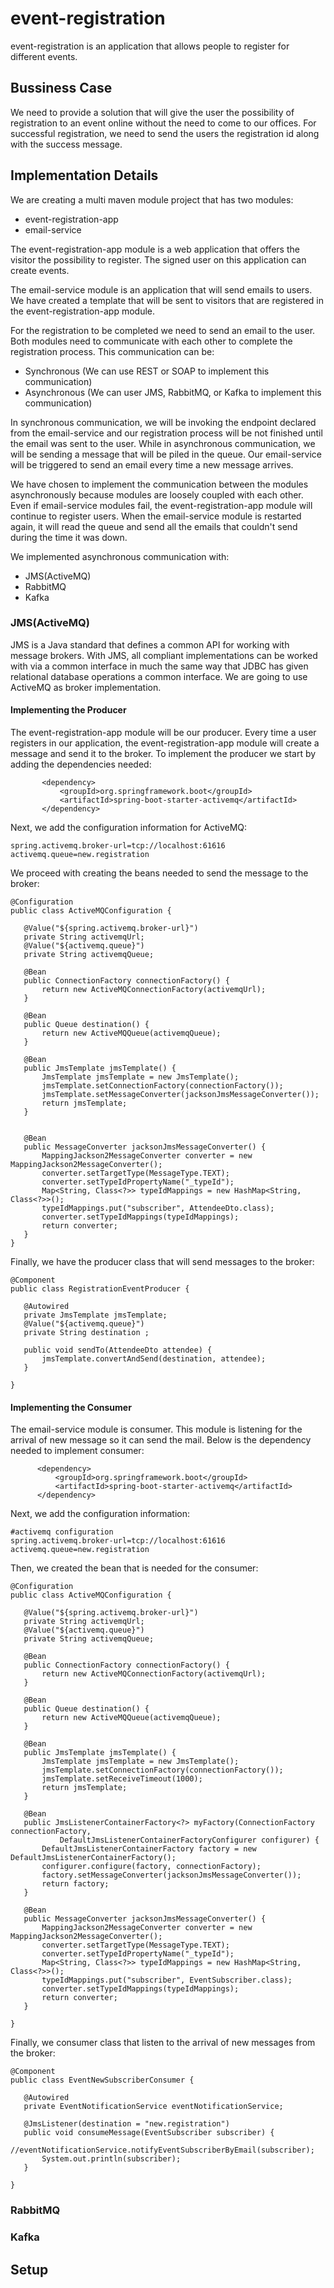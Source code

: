 # event-registration

event-registration is an application that allows people to register for different events.

## Bussiness Case 

We need to provide a solution that will give the user the possibility of registration to an event online without the need to come to our offices. For successful 
registration, we need to send the users the registration id along with the success message.

## Implementation Details

We are creating a multi maven module project that has two modules:

 - event-registration-app
 - email-service

The event-registration-app module is a web application that offers the visitor the possibility to register. The signed user on this application can create events.

The email-service module is an application that will send emails to users. We have created a template that will be sent to visitors that are registered in the 
event-registration-app module.

For the registration to be completed we need to send an email to the user. Both modules need to communicate with each other to complete the registration process. 
This communication can be:

 - Synchronous (We can use REST or SOAP to implement this communication)
 - Asynchronous (We can user JMS, RabbitMQ, or Kafka to implement this communication)

In synchronous communication, we will be invoking the endpoint declared from the email-service and our registration process will be not finished until the email was 
sent to the user. While in asynchronous communication, we will be sending a message that will be piled in the queue. Our email-service will be triggered to send an 
email every time a new message arrives. 

We have chosen to implement the communication between the modules asynchronously because modules are loosely coupled with each other. Even if email-service modules 
fail, the event-registration-app module will continue to register users. When the email-service module is restarted again, it will read the queue and send all the 
emails that couldn't send during the time it was down.

We implemented asynchronous communication with:

 - JMS(ActiveMQ)
 - RabbitMQ
 - Kafka
 
 
 ### JMS(ActiveMQ)
 
 JMS is a Java standard that defines a common API for working with message brokers. With JMS, all compliant implementations can be worked with via a common interface in much the same way that JDBC has given relational database operations a common interface. We are going to use ActiveMQ as broker implementation.
 
 #### Implementing the Producer
 
 The event-registration-app module will be our producer. Every time a user registers in our application, the event-registration-app module will create a message and 
 send it to the broker. To implement the producer we start by adding the dependencies needed:
 
 ```
 		<dependency>
			<groupId>org.springframework.boot</groupId>
			<artifactId>spring-boot-starter-activemq</artifactId>
		</dependency>
 ```
 
 Next, we add the configuration information for ActiveMQ:
 
 ```
 spring.activemq.broker-url=tcp://localhost:61616
 activemq.queue=new.registration
 ```
 
 We proceed with creating the beans needed to send the message to the broker:
 
 ```
 @Configuration
public class ActiveMQConfiguration {
	
	@Value("${spring.activemq.broker-url}")
	private String activemqUrl;
	@Value("${activemq.queue}")
	private String activemqQueue;
	
	@Bean
	public ConnectionFactory connectionFactory() {
		return new ActiveMQConnectionFactory(activemqUrl);
	}
	
	@Bean
	public Queue destination() {
		return new ActiveMQQueue(activemqQueue);
	}
	
	@Bean
	public JmsTemplate jmsTemplate() {
		JmsTemplate jmsTemplate = new JmsTemplate();
		jmsTemplate.setConnectionFactory(connectionFactory());
		jmsTemplate.setMessageConverter(jacksonJmsMessageConverter());
		return jmsTemplate;
	}
	

    @Bean 
    public MessageConverter jacksonJmsMessageConverter() {
        MappingJackson2MessageConverter converter = new MappingJackson2MessageConverter();
        converter.setTargetType(MessageType.TEXT);
        converter.setTypeIdPropertyName("_typeId");
        Map<String, Class<?>> typeIdMappings = new HashMap<String, Class<?>>();
        typeIdMappings.put("subscriber", AttendeeDto.class);
        converter.setTypeIdMappings(typeIdMappings);
        return converter;
    }
}
 ```
 
 Finally,  we have the producer class that will send messages to the broker:
 
 ```
 @Component
public class RegistrationEventProducer {

	@Autowired
	private JmsTemplate jmsTemplate;
	@Value("${activemq.queue}")
	private String destination ;
	
    public void sendTo(AttendeeDto attendee) {
        jmsTemplate.convertAndSend(destination, attendee);
    }

}
 ```
 
  #### Implementing the Consumer
  
  The email-service module is consumer. This module is listening for the arrival of new message so it can send the mail. Below is the dependency needed to implement 
  consumer:
  
  ```
  		<dependency>
			<groupId>org.springframework.boot</groupId>
			<artifactId>spring-boot-starter-activemq</artifactId>
		</dependency>
  ```
  Next, we add the configuration information:
  
  ```
  #activemq configuration
spring.activemq.broker-url=tcp://localhost:61616
activemq.queue=new.registration
  ```
  
  Then, we created the bean that is needed for the consumer:
  
 ```
 @Configuration
public class ActiveMQConfiguration {

	@Value("${spring.activemq.broker-url}")
	private String activemqUrl;
	@Value("${activemq.queue}")
	private String activemqQueue;

	@Bean
	public ConnectionFactory connectionFactory() {
		return new ActiveMQConnectionFactory(activemqUrl);
	}

	@Bean
	public Queue destination() {
		return new ActiveMQQueue(activemqQueue);
	}

	@Bean
	public JmsTemplate jmsTemplate() {
		JmsTemplate jmsTemplate = new JmsTemplate();
		jmsTemplate.setConnectionFactory(connectionFactory());
		jmsTemplate.setReceiveTimeout(1000);
		return jmsTemplate;
	}

	@Bean
	public JmsListenerContainerFactory<?> myFactory(ConnectionFactory connectionFactory,
			DefaultJmsListenerContainerFactoryConfigurer configurer) {
		DefaultJmsListenerContainerFactory factory = new DefaultJmsListenerContainerFactory();
		configurer.configure(factory, connectionFactory);
		factory.setMessageConverter(jacksonJmsMessageConverter());
		return factory;
	}

    @Bean 
    public MessageConverter jacksonJmsMessageConverter() {
        MappingJackson2MessageConverter converter = new MappingJackson2MessageConverter();
        converter.setTargetType(MessageType.TEXT);
        converter.setTypeIdPropertyName("_typeId");
        Map<String, Class<?>> typeIdMappings = new HashMap<String, Class<?>>();
        typeIdMappings.put("subscriber", EventSubscriber.class);
        converter.setTypeIdMappings(typeIdMappings);
        return converter;
    }

}
 ```
  
  Finally, we consumer class that listen to the arrival of new messages from the broker:
 
 ```
 @Component
public class EventNewSubscriberConsumer {
	
	@Autowired
	private EventNotificationService eventNotificationService;
	
	@JmsListener(destination = "new.registration")
	public void consumeMessage(EventSubscriber subscriber) {
		//eventNotificationService.notifyEventSubscriberByEmail(subscriber);
		System.out.println(subscriber);
	}

}
 ```
 
 
 ### RabbitMQ
 
 ### Kafka
 
 
 
 ## Setup



